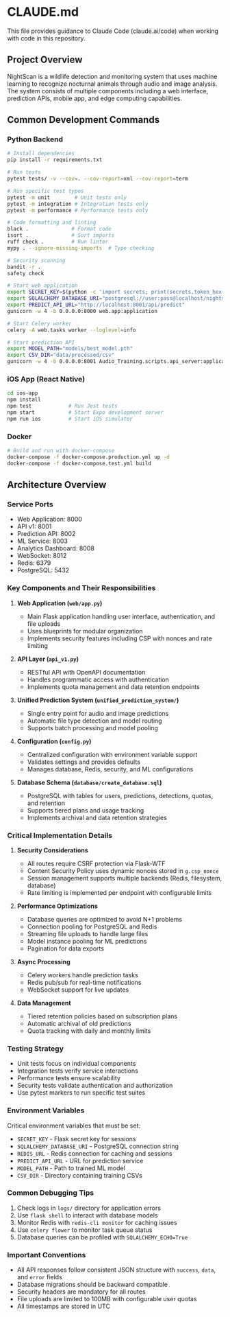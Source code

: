 # CLAUDE.md

This file provides guidance to Claude Code (claude.ai/code) when working with code in this repository.

## Project Overview

NightScan is a wildlife detection and monitoring system that uses machine learning to recognize nocturnal animals through audio and image analysis. The system consists of multiple components including a web interface, prediction APIs, mobile app, and edge computing capabilities.

## Common Development Commands

### Python Backend

```bash
# Install dependencies
pip install -r requirements.txt

# Run tests
pytest tests/ -v --cov=. --cov-report=xml --cov-report=term

# Run specific test types
pytest -m unit        # Unit tests only
pytest -m integration # Integration tests only
pytest -m performance # Performance tests only

# Code formatting and linting
black .              # Format code
isort .              # Sort imports
ruff check .         # Run linter
mypy . --ignore-missing-imports  # Type checking

# Security scanning
bandit -r .
safety check

# Start web application
export SECRET_KEY=$(python -c 'import secrets; print(secrets.token_hex(32))')
export SQLALCHEMY_DATABASE_URI="postgresql://user:pass@localhost/nightscan"
export PREDICT_API_URL="http://localhost:8001/api/predict"
gunicorn -w 4 -b 0.0.0.0:8000 web.app:application

# Start Celery worker
celery -A web.tasks worker --loglevel=info

# Start prediction API
export MODEL_PATH="models/best_model.pth"
export CSV_DIR="data/processed/csv"
gunicorn -w 4 -b 0.0.0.0:8001 Audio_Training.scripts.api_server:application
```

### iOS App (React Native)

```bash
cd ios-app
npm install
npm test            # Run Jest tests
npm start           # Start Expo development server
npm run ios         # Start iOS simulator
```

### Docker

```bash
# Build and run with docker-compose
docker-compose -f docker-compose.production.yml up -d
docker-compose -f docker-compose.test.yml build
```

## Architecture Overview

### Service Ports
- Web Application: 8000
- API v1: 8001
- Prediction API: 8002
- ML Service: 8003
- Analytics Dashboard: 8008
- WebSocket: 8012
- Redis: 6379
- PostgreSQL: 5432

### Key Components and Their Responsibilities

1. **Web Application (`web/app.py`)**
   - Main Flask application handling user interface, authentication, and file uploads
   - Uses blueprints for modular organization
   - Implements security features including CSP with nonces and rate limiting

2. **API Layer (`api_v1.py`)**
   - RESTful API with OpenAPI documentation
   - Handles programmatic access with authentication
   - Implements quota management and data retention endpoints

3. **Unified Prediction System (`unified_prediction_system/`)**
   - Single entry point for audio and image predictions
   - Automatic file type detection and model routing
   - Supports batch processing and model pooling

4. **Configuration (`config.py`)**
   - Centralized configuration with environment variable support
   - Validates settings and provides defaults
   - Manages database, Redis, security, and ML configurations

5. **Database Schema (`database/create_database.sql`)**
   - PostgreSQL with tables for users, predictions, detections, quotas, and retention
   - Supports tiered plans and usage tracking
   - Implements archival and data retention strategies

### Critical Implementation Details

1. **Security Considerations**
   - All routes require CSRF protection via Flask-WTF
   - Content Security Policy uses dynamic nonces stored in `g.csp_nonce`
   - Session management supports multiple backends (Redis, filesystem, database)
   - Rate limiting is implemented per endpoint with configurable limits

2. **Performance Optimizations**
   - Database queries are optimized to avoid N+1 problems
   - Connection pooling for PostgreSQL and Redis
   - Streaming file uploads to handle large files
   - Model instance pooling for ML predictions
   - Pagination for data exports

3. **Async Processing**
   - Celery workers handle prediction tasks
   - Redis pub/sub for real-time notifications
   - WebSocket support for live updates

4. **Data Management**
   - Tiered retention policies based on subscription plans
   - Automatic archival of old predictions
   - Quota tracking with daily and monthly limits

### Testing Strategy

- Unit tests focus on individual components
- Integration tests verify service interactions
- Performance tests ensure scalability
- Security tests validate authentication and authorization
- Use pytest markers to run specific test suites

### Environment Variables

Critical environment variables that must be set:
- `SECRET_KEY` - Flask secret key for sessions
- `SQLALCHEMY_DATABASE_URI` - PostgreSQL connection string
- `REDIS_URL` - Redis connection for caching and sessions
- `PREDICT_API_URL` - URL for prediction service
- `MODEL_PATH` - Path to trained ML model
- `CSV_DIR` - Directory containing training CSVs

### Common Debugging Tips

1. Check logs in `logs/` directory for application errors
2. Use `flask shell` to interact with database models
3. Monitor Redis with `redis-cli monitor` for caching issues
4. Use `celery flower` to monitor task queue status
5. Database queries can be profiled with `SQLALCHEMY_ECHO=True`

### Important Conventions

- All API responses follow consistent JSON structure with `success`, `data`, and `error` fields
- Database migrations should be backward compatible
- Security headers are mandatory for all routes
- File uploads are limited to 100MB with configurable user quotas
- All timestamps are stored in UTC
